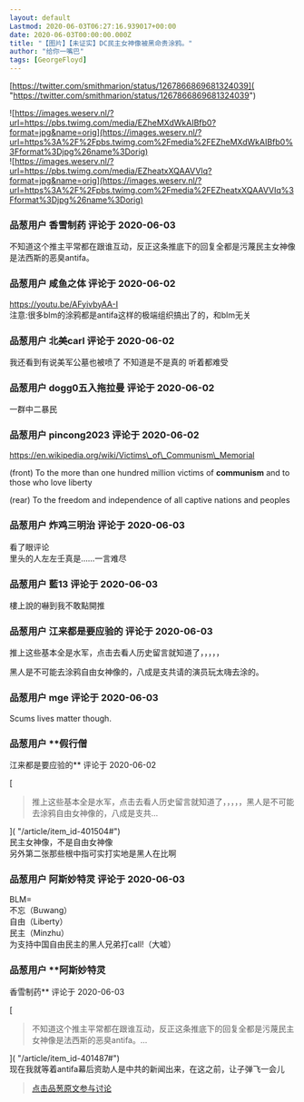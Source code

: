 ```yaml
---
layout: default
Lastmod: 2020-06-03T06:27:16.939017+00:00
date: 2020-06-03T00:00:00.000Z
title: "【图片】【未证实】DC民主女神像被黑命贵涂鸦。"
author: "给你一嘴巴"
tags: [GeorgeFloyd]
---
```


[https://twitter.com/smithmarion/status/1267866869681324039]( "https://twitter.com/smithmarion/status/1267866869681324039")  
  
![https://images.weserv.nl/?url=https://pbs.twimg.com/media/EZheMXdWkAIBfb0?format=jpg&name=orig](https://images.weserv.nl/?url=https%3A%2F%2Fpbs.twimg.com%2Fmedia%2FEZheMXdWkAIBfb0%3Fformat%3Djpg%26name%3Dorig)  
![https://images.weserv.nl/?url=https://pbs.twimg.com/media/EZheatxXQAAVVIq?format=jpg&name=orig](https://images.weserv.nl/?url=https%3A%2F%2Fpbs.twimg.com%2Fmedia%2FEZheatxXQAAVVIq%3Fformat%3Djpg%26name%3Dorig)

            
### 品葱用户 **香雪制药** 评论于 2020-06-03
        
不知道这个推主平常都在跟谁互动，反正这条推底下的回复全都是污蔑民主女神像是法西斯的恶臭antifa。
        


            
### 品葱用户 **咸鱼之体** 评论于 2020-06-02
        
https://youtu.be/AFyivbyAA-I  
注意:很多blm的涂鸦都是antifa这样的极端组织搞出了的，和blm无关
        


            
### 品葱用户 **北美carl** 评论于 2020-06-02
        
我还看到有说美军公墓也被喷了 不知道是不是真的 听着都难受
        


            
### 品葱用户 **dogg0五入拖拉曼** 评论于 2020-06-02
        
一群中二暴民
        


            
### 品葱用户 **pincong2023** 评论于 2020-06-02
        
https://en.wikipedia.org/wiki/Victims\_of\_Communism\_Memorial  
  
(front) To the more than one hundred million victims of **communism** and to those who love liberty  
  
(rear) To the freedom and independence of all captive nations and peoples
        


            
### 品葱用户 **炸鸡三明治** 评论于 2020-06-03
        
看了眼评论  
里头的人左左壬真是……一言难尽
        


            
### 品葱用户 **藍13** 评论于 2020-06-03
        
樓上說的嚇到我不敢點開推
        


            
### 品葱用户 **江来都是要应验的** 评论于 2020-06-03
        
推上这些基本全是水军，点击去看人历史留言就知道了，，，，，  
  
  
黑人是不可能去涂鸦自由女神像的，八成是支共请的演员玩太嗨去涂的。
        


            
### 品葱用户 **mge** 评论于 2020-06-03
        
Scums lives matter though.
        


            
### 品葱用户 **假行僧 
江来都是要应验的** 评论于 2020-06-02
        
[

> 推上这些基本全是水军，点击去看人历史留言就知道了，，，，，黑人是不可能去涂鸦自由女神像的，八成是支共...

]( "/article/item_id-401504#")  
民主女神像，不是自由女神像  
另外第二张那些根中指可实打实地是黑人在比啊
        


            
### 品葱用户 **阿斯妙特灵** 评论于 2020-06-03
        
BLM=  
不忘（Buwang）  
自由（Liberty）  
民主（Minzhu）  
为支持中国自由民主的黑人兄弟打call!（大嘘）
        


            
### 品葱用户 **阿斯妙特灵 
香雪制药** 评论于 2020-06-03
        
[

> 不知道这个推主平常都在跟谁互动，反正这条推底下的回复全都是污蔑民主女神像是法西斯的恶臭antifa。...

]( "/article/item_id-401487#")  
现在我就等着antifa幕后资助人是中共的新闻出来，在这之前，让子弹飞一会儿
        






> [点击品葱原文参与讨论](https://pincong.rocks/article/id-19901__sort_key-agree_count__sort-DESC)

